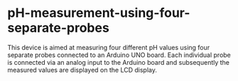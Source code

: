 # pH-measurement-using-four-separate-probes
This device is aimed at measuring four different pH values using four separate probes connected to an Arduino UNO board. Each individual probe is connected via an analog input to the Arduino board and subsequently the measured values are displayed on the LCD display.
